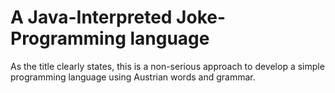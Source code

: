 # A Java-Interpreted Joke-Programming language
As the title clearly states, this is a non-serious approach to develop a simple programming language using Austrian words and grammar.